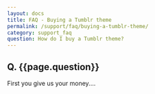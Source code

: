 ```yaml
---
layout: docs
title: FAQ - Buying a Tumblr theme
permalink: /support/faq/buying-a-tumblr-theme/
category: support_faq
question: How do I buy a Tumblr theme?
---
```


## Q. {{page.question}}

First you give us your money....
